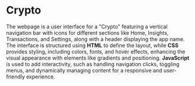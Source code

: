 # Crypto

The webpage is a user interface for a "Crypto" featuring a vertical navigation bar with icons for different sections like Home, Insights, Transactions, and Settings, along with a header displaying the app name. The interface is structured using **HTML** to define the layout, while **CSS** provides styling, including colors, fonts, and hover effects, enhancing the visual appearance with elements like gradients and positioning. **JavaScript** is used to add interactivity, such as handling navigation clicks, toggling menus, and dynamically managing content for a responsive and user-friendly experience.

